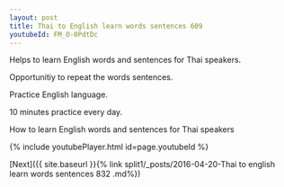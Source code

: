 ```yaml
---
layout: post
title: Thai to English learn words sentences 609 
youtubeId: FM_O-0PdtDc
---
```

 
 
Helps to learn English words and sentences for Thai speakers.

Opportunitiy to repeat the words sentences. 

Practice English language. 
 
10 minutes practice every day. 
 
How to learn English words and sentences for Thai speakers 
 
{% include youtubePlayer.html id=page.youtubeId %}
 
 
[Next]({{ site.baseurl }}{% link  split1/_posts/2016-04-20-Thai to english learn words sentences 832 .md%})
 
